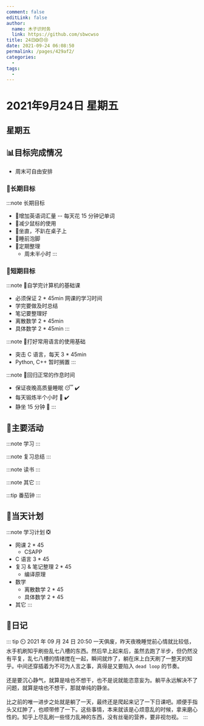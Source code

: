 ```yaml
---
comment: false
editLink: false
author: 
  name: 木子识时务
  link: https://github.com/sbwcwso
title: 24日❎😞😢
date: 2021-09-24 06:08:50
permalink: /pages/429af2/
categories: 
  - 
tags: 
  - 
---
```


# 2021年9月24日 星期五

## 星期五

## 📊目标完成情况

* 周末可自由安排

### 🐺长期目标

:::note 长期目标
* 🚢增加英语词汇量 -- 每天花 15 分钟记单词
* 🚢减少鼠标的使用
* 🚢坐直，不趴在桌子上
* 🚢睡前泡脚
* 🚢定期整理
  * 周未半小时
:::

### 🐆短期目标

:::note 🚗自学完计算机的基础课
* 必须保证 2 * 45min 网课的学习时间
* 学完要做及时总结
* 笔记要整理好
* 离散数学 2 * 45min
* 具体数学 2 * 45min
:::

:::note 🚗打好常用语言的使用基础
* 突击 C 语言，每天 3 * 45min
* Python, C++ 暂时搁置
:::

:::note 🚗回归正常的作息时间
* 保证夜晚高质量睡眠 😴  ✔️
* 每天锻炼半个小时 🏃 ✔️
* 静坐 15 分钟 🙏
:::

## 🏃主要活动

:::note 学习
:::

:::note 复习总结
:::

:::note 读书
:::

:::note 其它
:::

:::tip 番茄钟
:::

## 📓当天计划

:::note 学习计划  ❎
* 网课 2 * 45
  * CSAPP
* C 语言 3 * 45
* 复习 & 笔记整理 2 * 45
  * 编译原理
* 数学
  * 离散数学 2 * 45
  * 具体数学 2 * 45
* 其它
:::

## 🤔日记

::: tip ⏲️ 2021 年 09 月 24 日 20:50
一天俱废，昨天夜晚睡觉前心情就比较低，水手机刷知乎刷些乱七八槽的东西。然后早上起来后，虽然去跑了半步，但仍然没有平复，乱七八槽的情绪搅在一起，瞬间就炸了，躺在床上白天刷了一整天的知乎。中间还穿插着为不可为人言之事，真得是又要陷入 `dead loop` 的节奏。
<br><br>
还是要沉心静气，就算是啥也不想干，也不是说就能恣意妄为。躺平永远解决不了问题，就算是啥也不想干，那就单纯的静坐。
<br><br>
比之前的唯一进步之处就是躺了一天，最终还是爬起来记了一下日课吧。顺便手指头又红肿了，也顺带修了一下。这些事情，本来就该是心烦意乱的时候，拿来磨心性的。知乎上尽乱刷一些怪力乱神的东西，没有丝毫的营养，要非视勿视。
:::
